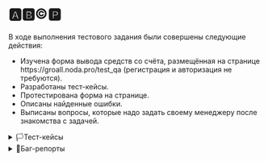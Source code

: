 # 🅰️🅱️©️🅿️
В ходе выполнения тестового задания были совершены следующие действия:

<ul>
<li>  Изучена форма вывода средств со счёта, размещённая на странице https://groall.noda.pro/test_qa (регистрация и авторизация не требуются). </li> 
<li>  Разработаны тест-кейсы. </li> 
<li>  Протестирована форма на странице.</li> 
<li>  Описаны найденные ошибки.</li> 
<li>  Выписаны вопросы, которые надо задать своему менеджеру после знакомства с задачей. </li> 
</ul>


<details>
<summary>🏳️Тест-кейсы</summary>

#### Проект: https://groall.noda.pro/test_qa 
##### Дата: 19.06.2024
##### Тестировщик: Леонид
##### Предусловия: (1) Регистрация и авторизация не требуются (2) баланс 122000 токенов (3) 100 токенов = 1 коин (4) Пользователь перешел на веб-страницу проекта

| ID | Заголовок | Шаги | Ожидаемый результат |
|:--:|:---------:|:-----|:-------------------:|
| 1  | Вывод валидного количества средств со счета пользователя    | 1. В поле ввода ввести валидное значение для списания<br> 1.1 Ввести "1"<br> 1.2 Ввести 122000<br> 2. Нажать на кнопку "Вывести" | В верхней части экрана появился alert: "Токены списаны, всего списано (сумма ввода), осталось (остаток)"  |
| 2  | Правильность пересчета коинов в токены при выводе средств со счета пользователя    |  1. В поле ввода ввести 1 коин<br> 2. Нажать на кнопку "Вывести"<br> 3. Удостовериться, что баланс уменьшился на 100 токенов | В верхней части экрана появился alert: "Токены списаны, всего списано 100, осталось 121900"  |
| 3  | Корректность работы чекбокса "Вывести всё" при выводе средств со счета пользователя  |  1. Отметить чекбокс радом с надписью "Вывести всё"<br> 2. Удостовериться, что баланс коинов в поле ввода совпадает с балансом пользователя в токенах в соотношении 1 к 100<br> 3. Нажать на кнопку "Вывести"<br> | 1. Баланс в поле ввода эквавалентен балансу пользователя в соотношении 1 к 100 (конвертация токенов в коины произошла)<br> 2. В верхней части экрана появился alert: "Токены списаны, всего списано 122000, осталось 0" |
| 4  | Изменение суммы вывода после нажатия чекбокса "Вывести всё"  |  1. Отметить чекбокс радом с надписью "Вывести всё"<br> 2. Уменьшить сумму вывода на 100 и ввести "121900"<br> 3. Нажать на кнопку "Вывести"<br> | 1. После изменения суммы вывода чекбокс с "Вывести всё" автоматически снят<br> 2. В верхней части экрана появился alert: "Токены списаны, всего списано 121900, осталось 100" |
| 5  | Вывод "0" токенов  |  1. В поле ввода ввести "0"<br> 2. Нажать на кнопку "Вывести"<br> | В верхней части экрана появился alert: "Введеное кол-во коинов должно быть больше 0"  |
| 6  | Вывод отрицательного количества токенов  |  1. В поле ввода ввести "-1"<br> 2. Нажать на кнопку "Вывести"<br> | В верхней части экрана появился alert: "Введеное кол-во коинов должно быть больше 0"  |
| 7  | Вывод суммы токенов сверх лимита  |  1. В поле ввода ввести "122001"<br> 2. Нажать на кнопку "Вывести"<br> | В верхней части экрана появился alert: "Введеное кол-во коинов не должно превышать сумму баланса пользователя"  |
| 8  | Действие системы при пустом поле ввода   |  1. Поле ввода оставить пустым<br> 2. Нажать на кнопку "Вывести"<br> |  Справа от поля ввода повилась подсказка на желтом фоне: "Поле обязательно для заполнения"  |
| 9  | Ввод в поле ввода латиницы  |  1. В поле ввода ввести "Hello"<br> 2. Нажать на кнопку "Вывести"<br> | Справа от поля ввода повилась подсказка на желтом фоне: "Поле должно содержать только цифры!"  |
| 10 | Ввод в поле ввода кириллицы  |  1. В поле ввода ввести "Привет"<br> 2. Нажать на кнопку "Вывести"<br> | Справа от поля ввода повилась подсказка на желтом фоне: "Поле должно содержать только цифры!"  |
| 11 | Ввод в поле ввода спецсимволов  |  1. В поле ввода ввести "@#%"<br> 2. Нажать на кнопку "Вывести"<br> | Справа от поля ввода повилась подсказка на желтом фоне: "Поле должно содержать только цифры!"  |
| 12 | Ввод в поле ввода цифр и точки "."  |  1. В поле ввода ввести "100.1"<br> 2. Нажать на кнопку "Вывести"<br> | Справа от поля ввода повилась подсказка на желтом фоне: "Поле должно содержать только цифры!"  |
| 13 | Ввод в поле ввода цифр и запятой ","  |  1. В поле ввода ввести "100,1"<br> 2. Нажать на кнопку "Вывести"<br> | Справа от поля ввода повилась подсказка на желтом фоне: "Поле должно содержать только цифры!"  |
| 14 | Ввод в поле ввода цифр и латиницы  |  1. В поле ввода ввести "100Hello"<br> 2. Нажать на кнопку "Вывести"<br> | Справа от поля ввода повилась подсказка на желтом фоне: "Поле должно содержать только цифры!"  |


</details>
   
<details>
<summary>🚩Баг-репорты</summary>
   
#### Проект: https://groall.noda.pro/test_qa 
#### Окружение: Google Chrome Version 126.0.6478.62 (Official Build) (64-bit)
##### Дата: 20.06.2024
##### Тестировщик: Леонид
##### Предусловия: (1) Регистрация и авторизация не требуются (2) баланс 122000 токенов (3) 100 токенов = 1 коин (4) Пользователь осуществил переход на страницу вывода средств со счета

| ID | Заголовок | Важность  | Срочность | Статус | Описание | Приложения |
|:--:|:---------:|:---------:|:---------:|:-----: |:--------:| :--------: |
| 1  | Неработоспособность функции пересчета коинов в токены при выводе средств со счета  | Высокая    | Обычная    | Открыт    | **STR:** 1. В поле ввода ввести 1 коин<br> 2. Нажать на кнопку "Вывести"<br> 3. Удостовериться, что баланс уменьшился на 100 токенов<br> **AR**: В верхней части экрана появился alert: "Токены списаны, всего списано 1, осталось 121999"<br>**ER:** В верхней части экрана появился alert: "Токены списаны, всего списано 100, осталось 121900" | Медиафайлы, лог.har |  
| 2  | Некорректное отображения суммы вывода при проставлении чекбокса "Вывести всё"  | Пример    | Пример    | Открыт    | **STR:** 1. Отметить чекбокс радом с надписью "Вывести всё"<br> 2. Удостовериться, что баланс коинов в поле ввода совпадает с балансом пользователя в токенах в соотношении 1 к 100<br> 3. Нажать на кнопку "Вывести"<br> **AR**: 1. Баланс в поле ввода дублирует значение баланса пользователя (конвертация токенов в коины не произошла)<br> 2. В верхней части экрана появился alert: "Токены списаны, всего списано 122000, осталось 0"<br>**ER:** 1. Баланс в поле ввода эквавалентен балансу пользователя в соотношении 1 к 100 (конвертация токенов в коины произошла)<br> 2. В верхней части экрана появился alert: "Токены списаны, всего списано 122000, осталось 0" | Медиафайлы, лог.har | 

</details>


